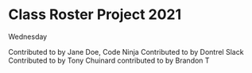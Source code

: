 # Class Roster Project 2021

Wednesday

Contributed to by Jane Doe, Code Ninja
Contributed to by Dontrel Slack
Contributed to by Tony Chuinard
contributed to by Brandon T
